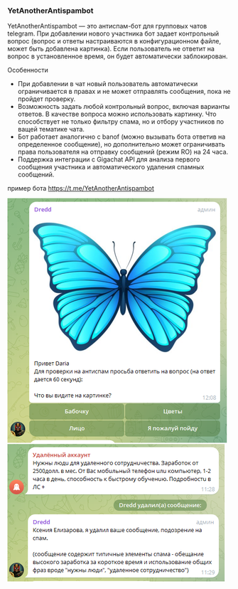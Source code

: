 ### YetAnotherAntispambot
YetAnotherAntispambot — это антиспам-бот для групповых чатов telegram. При добавлении нового участника бот задает контрольный вопрос (вопрос и ответы настраиваются в конфигурационном файле, может быть добавлена картинка). Если пользователь не ответит на вопрос в установленное время, он будет автоматически заблокирован.

Особенности
- При добавлении в чат новый пользователь автоматически ограничивается в правах и не может отправлять сообщения, пока не пройдет проверку.
- Возможность задать любой контрольный вопрос, включая варианты ответов. В качестве вопроса можно использовать картинку. Что способствует не только фильтру спама, но и отбору участников по ващей тематике чата. 
- Бот работает аналогично с banof (можно вызывать бота ответив на определенное сообщение), но дополнительно может ограничивать права пользователя на отправку сообщений (режим RO) на 24 часа.
- Поддержка интеграции с Gigachat API для анализа первого сообщения участника и автоматического удаления спамных сообщений.

пример бота https://t.me/YetAnotherAntispambot

![Telegram_okImzBaSG2.png](doc%2FTelegram_okImzBaSG2.png)
![Telegram_8gVXaL819u.png](doc%2FTelegram_8gVXaL819u.png)